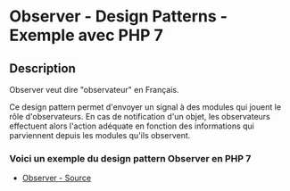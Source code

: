 # Observer - Design Patterns - Exemple avec PHP 7




## Description

Observer veut dire "observateur" en Français.

Ce design pattern permet d'envoyer un signal à des modules qui jouent le rôle d'observateurs.
En cas de notification d'un objet, les observateurs effectuent alors l'action adéquate en fonction des informations qui parviennent depuis les modules qu'ils observent.






### Voici un exemple du design pattern Observer en PHP 7

* [Observer - Source](https://github.com/stephweb/design-patterns-php/blob/master/src/observer/index.php)